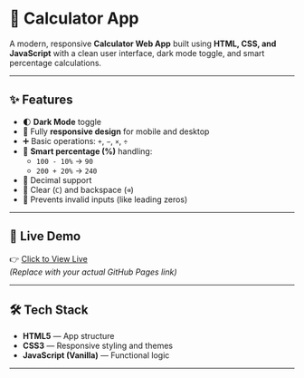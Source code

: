 
# 🧮 Calculator App

A modern, responsive **Calculator Web App** built using **HTML, CSS, and JavaScript** with a clean user interface, dark mode toggle, and smart percentage calculations.

---

## ✨ Features

- 🌓 **Dark Mode** toggle
- 📱 Fully **responsive design** for mobile and desktop
- ➕ Basic operations: `+`, `−`, `×`, `÷`
- 🎯 **Smart percentage (%)** handling:
  - `100 - 10%` → `90`
  - `200 + 20%` → `240`
- 🔢 Decimal support
- 🧼 Clear (`C`) and backspace (`⌫`)
- 🚫 Prevents invalid inputs (like leading zeros)

---

## 🔗 Live Demo

👉 [Click to View Live](https://your-username.github.io/calculator-app/)  
*(Replace with your actual GitHub Pages link)*

---

## 🛠 Tech Stack

- **HTML5** — App structure
- **CSS3** — Responsive styling and themes
- **JavaScript (Vanilla)** — Functional logic

---


